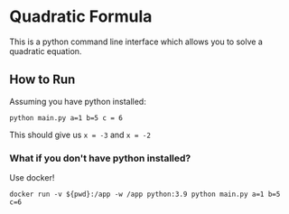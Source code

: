 # Quadratic Formula

This is a python command line interface which allows you to solve a quadratic equation.

## How to Run

Assuming you have python installed:

```
python main.py a=1 b=5 c = 6
```

This should give us `x = -3` and `x = -2`

### What if you don't have python installed?

Use docker!

```
docker run -v ${pwd}:/app -w /app python:3.9 python main.py a=1 b=5 c=6
```
